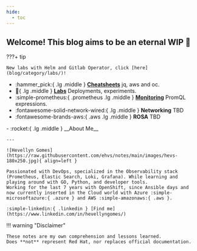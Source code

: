 ```yaml
---
hide:
  - toc
---
```

## Welcome! This blog aims to be an eternal WIP 🚀


???+ tip

    New labs with Helm and Gitlab Operator, click [here](blog/category/labs/)!

<div class="grid cards" markdown>

- :hammer_pick:{ .lg .middle } [__Cheatsheets__](/blog/category/cheatsheet/) jq, aws and oc.
- :test_tube:{ .lg .middle } [__Labs__](/blog/category/labs/) Deployments, experiments.
- :simple-prometheus:{ .prometheus .lg .middle } [__Monitoring__](/blog/category/monitoring/) PromQL expressions.
- :fontawesome-solid-network-wired:{ .lg .middle } __Networking__ TBD 
- :fontawesome-brands-aws:{ .aws .lg .middle } __ROSA__ TBD 

</div>
<div class="grid cards" markdown>
-   :rocket:{ .lg .middle } __About Me__

    ---

    ![Hevellyn Gomes](https://raw.githubusercontent.com/ehvs/notes/main/images/hevs-180x250.jpg){ align=left }

    Passionated with DevOps, specialized in the Observability stack (Prometheus, Elastic Search, Loki, Grafana). While learning and playing around with GO, Python, and developer tools.
    Working for the last 7 years with OpenShift, since Ansible days and now currently inserted in the Cloud world with Azure :simple-microsoftazure:{ .azure } and AWS :simple-amazonaws:{ .aws }.

    :simple-linkedin:{ .linkedin } [Find me](https://www.linkedin.com/in/hevellyngomes/)

</div>
!!! warning "Disclaimer"

    These notes are my own comprehension and lessons learned.
    Does **not** represent Red Hat, nor replaces official documentation.